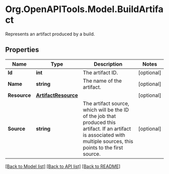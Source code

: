 # Org.OpenAPITools.Model.BuildArtifact
Represents an artifact produced by a build.

## Properties

Name | Type | Description | Notes
------------ | ------------- | ------------- | -------------
**Id** | **int** | The artifact ID. | [optional] 
**Name** | **string** | The name of the artifact. | [optional] 
**Resource** | [**ArtifactResource**](ArtifactResource.md) |  | [optional] 
**Source** | **string** | The artifact source, which will be the ID of the job that produced this artifact. If an artifact is associated with multiple sources, this points to the first source. | [optional] 

[[Back to Model list]](../README.md#documentation-for-models) [[Back to API list]](../README.md#documentation-for-api-endpoints) [[Back to README]](../README.md)


